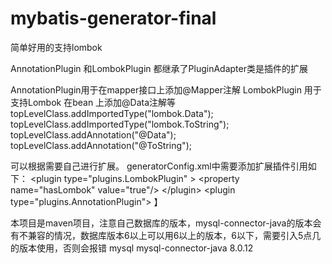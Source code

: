# mybatis-generator-final
简单好用的支持lombok

AnnotationPlugin 和LombokPlugin 都继承了PluginAdapter类是插件的扩展

AnnotationPlugin用于在mapper接口上添加@Mapper注解
LombokPlugin 用于支持Lombok 在bean 上添加@Data注解等
topLevelClass.addImportedType("lombok.Data");
topLevelClass.addImportedType("lombok.ToString");
topLevelClass.addAnnotation("@Data");
 topLevelClass.addAnnotation("@ToString");
        
 可以根据需要自己进行扩展。
 generatorConfig.xml中需要添加扩展插件引用如下：
 \<plugin type="plugins.LombokPlugin" \>
	\<property name="hasLombok" value="true"\/\>
\<\/plugin\>
\<plugin type="plugins.AnnotationPlugin"\>
	<property name="annotationClass" value="org.apache.ibatis.annotations.Mapper" />
	<property name="annotationName" value="@Mapper" />
</plugin>】

本项目是maven项目，注意自己数据库的版本，mysql-connector-java的版本会有不兼容的情况，数据库版本6以上可以用6以上的版本，6以下，需要引入5点几的版本使用，否则会报错
<dependency>
            <groupId>mysql</groupId>
            <artifactId>mysql-connector-java</artifactId>
            <version>8.0.12</version>
        </dependency>
